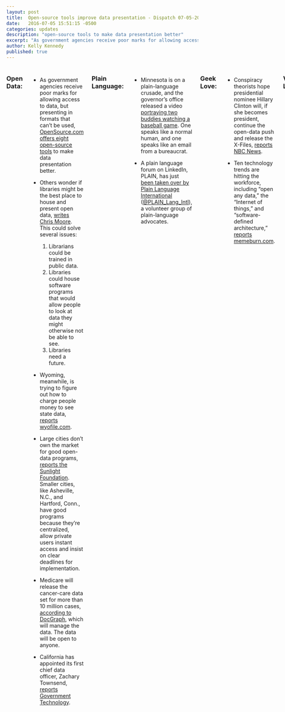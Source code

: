 ```yaml
---
layout: post
title:  Open-source tools improve data presentation - Dispatch 07-05-2016
date:   2016-07-05 15:51:15 -0500
categories: updates
description: "open-source tools to make data presentation better"
excerpt: "As government agencies receive poor marks for allowing access to data, but presenting in formats that can’t be used, OpenSource.com offers eight open-source tools to make data presentation better."
author: Kelly Kennedy
published: true
---
```

<div class="row">
<div class="small-12 medium-11 medium-centered columns" markdown="1">

### Open Data:
- As government agencies receive poor marks for allowing access to data, but presenting in formats that can’t be used, [OpenSource.com offers eight open-source tools](https://opensource.com/business/16/6/top-business-intelligence-reporting-tools) to make data presentation better. 

- Others wonder if libraries might be the best place to house and present open data, [writes Chris Moore](https://www.linkedin.com/pulse/libraries-become-stewards-our-open-data-collections-chris-moore?articleId=8995249922075345939). This could solve several issues: 
    1. Librarians could be trained in public data. 
    2. Libraries could house software programs that would allow people to look at data they might otherwise not be able to see. 
    3. Libraries need a future. 

- Wyoming, meanwhile, is trying to figure out how to charge people money to see state data, [reports wyofile.com](http://www.wyofile.com/state-charge-public-see-documents/).

- Large cities don’t own the market for good open-data programs, [reports the Sunlight Foundation](http://sunlightfoundation.com/blog/2016/06/29/why-are-some-cities-so-good-at-releasing-open-data-pt-2/). Smaller cities, like Asheville, N.C., and Hartford, Conn., have good programs because they’re centralized, allow private users instant access and insist on clear deadlines for implementation. 

- Medicare will release the cancer-care data set for more than 10 million cases, [according to DocGraph](http://www.prnewswire.com/news-releases/docgraph-to-release-the-most-accurate-data-picture-to-date-of-how-cancer-is-treated-by-medicare-300292180.html), which will manage the data. The data will be open to anyone. 

- California has appointed its first chief data officer, Zachary Townsend, [reports Government Technology](http://www.govtech.com/people/Inaugural-Chief-Data-Officer-Appointed-California.html). 

### Plain Language:
- Minnesota is on a plain-language crusade, and the governor’s office released a video [portraying two buddies watching a baseball game](https://www.youtube.com/watch?v=9X8RVXAskPU). One speaks like a normal human, and one speaks like an email from a bureaucrat. 

- A plain language forum on LinkedIn, PLAIN, has just [been taken over by Plain Language International](http://plainlanguagenetwork.org/plain-takes-over-management-of-plain-language-supporters-group-on-linkedin/#.V3qsyLgrI2w) ([@PLAIN_Lang_Intl](http://www.twitter.com/plain_lang_intl)), a volunteer group of plain-language advocates. 

### Geek Love:
- Conspiracy theorists hope presidential nominee Hillary Clinton will, if she becomes president, continue the open-data push and release the X-Files, [reports NBC News](http://www.nbcnews.com/news/us-news/alien-conspiracy-theorists-hope-clinton-will-open-x-files-n590001).

- Ten technology trends are hitting the workforce, including “open any data,” the “Internet of things,” and “software-defined architecture,” [reports memeburn.com](http://memeburn.com/2016/06/10-massive-tech-trends-changing-way-governments-work/).

### Vet Love:
- A Virginian-Pilot photographer, known for his coverage of the effects of Agent Orange on people in Vietnam, recently learned his own health problems might be related to his estranged father’s spraying of the chemical during the war, [the Virginian-Pilot reports](https://psmag.com/a-fathers-war-a-son-s-toxic-inheritance-2eb6f511cef0#.fsesj6nm7).

### Geek Jobs:
- Betah Associates [seeks a part-time writer](http://www.indeed.com/cmp/Betah-Associates/jobs/Health-Writer-Editor-6e1bd9c385f2efbe?sjdu=QwrRXKrqZ3CNX5W-O9jEvaK-IqlRfWx3R8EWF6AqU54M9WkJEVefWA0UMD1-B1NMlDK8qAGOKXh1QLv8Zb5frg) to explain the new national dietary guidelines in plain language. 

### Telework Love:
- Slack [has a video](https://slackhq.com/how-to-customize-notifications-in-slack-dae9891dc01a#.m0ipyi9k3) that shows how to cut back on the number of notifications you receive. 

</div>
</div>